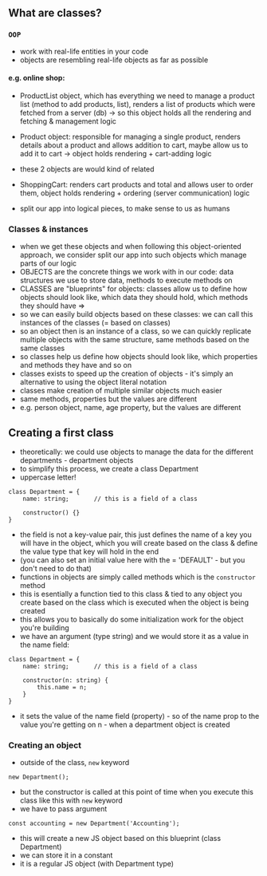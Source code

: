## What are classes?
### `OOP`
- work with real-life entities in your code
- objects are resembling real-life objects as far as possible
#### e.g. online shop: 
- ProductList object, which has everything we need to manage a product list (method to add products, list), renders a list of products which were fetched from a server (db)
-> so this object holds all the rendering and fetching & management logic
- Product object: responsible for managing a single product, renders details about a product and allows addition to cart, maybe allow us to add it to cart -> object holds rendering + cart-adding logic

- these 2 objects are would kind of related

- ShoppingCart: renders cart products and total and allows user to order them, object holds rendering + ordering (server communication) logic

- split our app into logical pieces, to make sense to us as humans

### Classes & instances 
- when we get these objects and when following this object-oriented approach, we consider split our app into such objects which manage parts of our logic
- OBJECTS are the concrete things we work with in our code: data structures we use to store data, methods to execute methods on
- CLASSES are "blueprints" for objects: classes allow us to define how objects should look like, which data they should hold, which methods they should have =>
- so we can easily build objects based on these classes: we can call this instances of the classes (= based on classes)
- so an object then is an instance of a class, so we can quickly replicate multiple objects with the same structure, same methods based on the same classes
- so classes help us define how objects should look like, which properties and methods they have and so on
- classes exists to speed up the creation of objects - it's simply an alternative to using the object literal notation
- classes make creation of multiple similar objects much easier
- same methods, properties but the values are different
- e.g. person object, name, age property, but the values are different

## Creating a first class
- theoretically: we could use objects to manage the data for the different departments - department objects
- to simplify this process, we create a class Department
- uppercase letter!
```
class Department = {
    name: string;       // this is a field of a class

    constructor() {}
}
```
- the field is not a key-value pair, this just defines the name of a key you will have in the object, which you will create based on the class & define the value type that key will hold in the end
- (you can also set an initial value here with the = 'DEFAULT' - but you don't need to do that)
- functions in objects are simply called methods which is the `constructor` method
- this is esentially a function tied to this class & tied to any object you create based on the class which is executed when the object is being created
- this allows you to basically do some initialization work for the object you're building
- we have an argument (type string) and we would store it as a value in the name field:
```
class Department = {
    name: string;       // this is a field of a class

    constructor(n: string) {
        this.name = n;
    }
}
```
- it sets the value of the name field (property) - so of the name prop to the value you're getting on n - when a department object is created

### Creating an object
- outside of the class, `new` keyword 
```
new Department();
```
- but the constructor is called at this point of time when you execute this class like this with `new` keyword
- we have to pass argument
```
const accounting = new Department('Accounting');
```
- this will create a new JS object based on this blueprint (class Department)
- we can store it in a constant
- it is a regular JS object (with Department type)